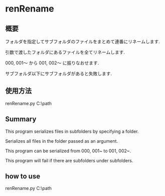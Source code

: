# renRename
## 概要
フォルダを指定してサブフォルダのファイルをまとめて連番にリネームします.

引数で渡したフォルダにあるファイルを全てリネームします.

000, 001～ から 001, 002～ に振りなおせます.

サブフォルダ以下にサブフォルダがあると失敗します.
## 使用方法

renRename.py C:\path

## Summary

This program serializes files in subfolders by specifying a folder.

Serializes all files in the folder passed as an argument.

This program can be serialized from 000, 001~ to 001, 002~.

This program will fail if there are subfolders under subfolders.
## how to use

renRename.py C:\path
